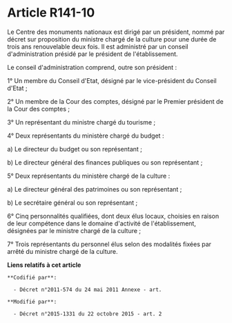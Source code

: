 # Article R141-10

Le Centre des monuments nationaux est dirigé par un président, nommé par décret sur proposition du ministre chargé de la
culture pour une durée de trois ans renouvelable deux fois. Il est administré par un conseil d'administration présidé par le
président de l'établissement.

Le conseil d'administration comprend, outre son président :

1° Un membre du Conseil d'Etat, désigné par le vice-président du Conseil d'Etat ;

2° Un membre de la Cour des comptes, désigné par le Premier président de la Cour des comptes ;

3° Un représentant du ministre chargé du tourisme ;

4° Deux représentants du ministère chargé du budget :

a) Le directeur du budget ou son représentant ;

b) Le directeur général des finances publiques ou son représentant ;

5° Deux représentants du ministère chargé de la culture :

a) Le directeur général des patrimoines ou son représentant ;

b) Le secrétaire général ou son représentant ;

6° Cinq personnalités qualifiées, dont deux élus locaux, choisies en raison de leur compétence dans le domaine d'activité de
l'établissement, désignées par le ministre chargé de la culture ;

7° Trois représentants du personnel élus selon des modalités fixées par arrêté du ministre chargé de la culture.

**Liens relatifs à cet article**

	**Codifié par**:

	  - Décret n°2011-574 du 24 mai 2011 Annexe - art.

	**Modifié par**:

	  - Décret n°2015-1331 du 22 octobre 2015 - art. 2
